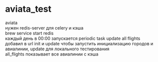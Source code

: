 # aviata_test
aviata
<br>
нужен redis-server для celery и кэша
<br>
brew service start redis
<br>
каждый день в 00:00 запускается periodic task update all flights
<br>
добавил в url init и update чтобы запустить инициализацию городов и авиалинии, update для локального тестирования
<br>
all_flights показывает все авиалинии с кэша


